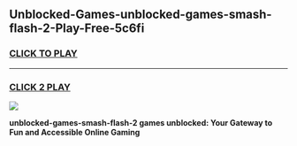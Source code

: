 
## Unblocked-Games-unblocked-games-smash-flash-2-Play-Free-5c6fi
<h3>
<a href="https://premium76.site?title=unblocked-games-smash-flash-2&ref=20M">CLICK TO PLAY</a></h3>
<hr>

<h3>
<a href="https://premium76.site?title=unblocked-games-smash-flash-2&ref=20M">CLICK 2 PLAY</a>
  
</h3>

<a href="https://premium76.site?title=unblocked-games-smash-flash-2&ref=19M"><img src="https://clearcache.store/games.png"></a>


**unblocked-games-smash-flash-2 games unblocked: Your Gateway to Fun and Accessible Online Gaming**
